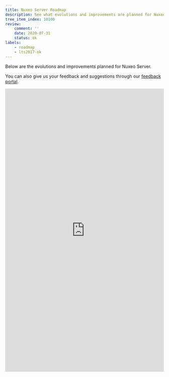 ```yaml
---
title: Nuxeo Server Roadmap
description: See what evolutions and improvements are planned for Nuxeo Server
tree_item_index: 10100
review:
    comment: ''
    date: 2020-07-31
    status: ok
labels:
    - roadmap
    - lts2017-ok
---
```


Below are the evolutions and improvements planned for Nuxeo Server.</br>

You can also give us your feedback and suggestions through our [feedback portal](https://portal.prodpad.com/7cdff94a-f166-11e7-93bc-06df22ffaf6f).
<iframe src='https://roadmap.prodpad.com/f8e6ef52-5303-11ea-81ed-0288f735e5b9' height='900' width='100%' frameborder='0'></iframe>
